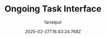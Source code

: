 ---
title: "Ongoing Task Interface"
author: "farrelput"
date: "2025-02-27T16:43:24.768Z"
draft: false
type: "post"
layout: "single"
categories: [""]
tags: [""]
source: "X"
source_link: "https://x.com/farrelput/status/1892555050326675869"
media: "/uploads/x.com_GkKG2VfboAAa6Hr.jpg"
media_type: "image"

social:
  commentary: ""
  scheduledFor: null
  status: "draft"
---